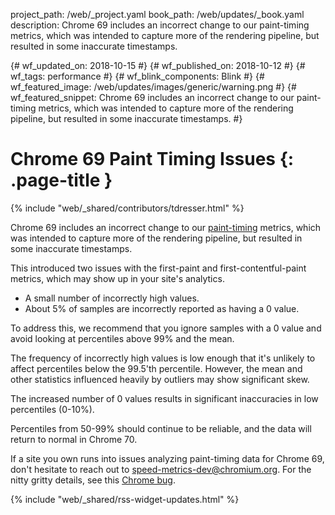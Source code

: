 project_path: /web/_project.yaml
book_path: /web/updates/_book.yaml
description: Chrome 69 includes an incorrect change to our paint-timing metrics, which was intended to capture more of the rendering pipeline, but resulted in some inaccurate timestamps.

{# wf_updated_on: 2018-10-15 #}
{# wf_published_on: 2018-10-12 #}
{# wf_tags: performance #}
{# wf_blink_components: Blink #}
{# wf_featured_image: /web/updates/images/generic/warning.png #}
{# wf_featured_snippet: Chrome 69 includes an incorrect change to our paint-timing metrics, which was intended to capture more of the rendering pipeline, but resulted in some inaccurate timestamps. #}

# Chrome 69 Paint Timing Issues {: .page-title }

{% include "web/_shared/contributors/tdresser.html" %}


Chrome 69 includes an incorrect change to our
[paint-timing](https://developer.mozilla.org/en-US/docs/Web/API/PerformancePaintTiming)
metrics, which was intended to capture more of the rendering pipeline, but
resulted in some inaccurate timestamps.

This introduced two issues with the first-paint and first-contentful-paint
metrics, which may show up in your site's analytics.

- A small number of incorrectly high values.
- About 5% of samples are incorrectly reported as having a 0 value.

To address this, we recommend that you ignore samples with a 0 value and avoid
looking at percentiles above 99% and the mean.

The frequency of incorrectly high values is low enough that it's unlikely to
affect percentiles below the 99.5'th percentile. However, the mean and other
statistics influenced heavily by outliers may show significant skew.

The increased number of 0 values results in significant inaccuracies in low
percentiles (0-10%).

Percentiles from 50-99% should continue to be reliable, and the data will return
to normal in Chrome 70.

If a site you own runs into issues analyzing paint-timing data for Chrome 69,
don't hesitate to reach out to
[speed-metrics-dev@chromium.org](mailto:speed-metrics-dev@chromium.org).
For the nitty gritty details, see this
[Chrome bug](https://bugs.chromium.org/p/chromium/issues/detail?id=870707).

{% include "web/_shared/rss-widget-updates.html" %}

